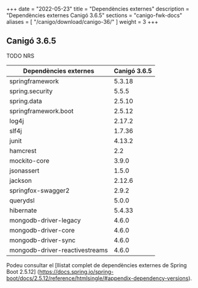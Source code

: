 +++
date        = "2022-05-23"
title       = "Dependències externes"
description = "Dependències externes Canigó 3.6.5"
sections    = "canigo-fwk-docs"
aliases = [
    "/canigo/download/canigo-36/"
]
weight      = 3
+++

## Canigó 3.6.5

TODO NRS

|          Dependències externes   |      Canigó 3.6.5     |
|--------------------------------- |---------------------- |
| springframework                  |  5.3.18               |
| spring.security                  |  5.5.5                |
| spring.data                      |  2.5.10               |
| springframework.boot             |  2.5.12               |
| log4j                            |  2.17.2               |
| slf4j                            |  1.7.36               |
| junit                            |  4.13.2               |
| hamcrest                         |  2.2                  |
| mockito-core                     |  3.9.0                |
| jsonassert                       |  1.5.0                |
| jackson                          |  2.12.6               |
| springfox-swagger2               |  2.9.2                |
| querydsl                         |  5.0.0                |
| hibernate                        |  5.4.33               |
| mongodb-driver-legacy            |  4.6.0                |
| mongodb-driver-core              |  4.6.0                |
| mongodb-driver-sync              |  4.6.0                |
| mongodb-driver-reactivestreams   |  4.6.0                |

Podeu consultar el [llistat complet de dependències externes de Spring Boot 2.5.12]
(https://docs.spring.io/spring-boot/docs/2.5.12/reference/htmlsingle/#appendix-dependency-versions).
